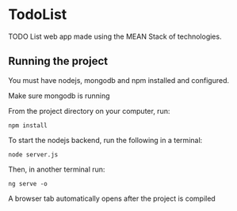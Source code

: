 # TodoList

TODO List web app made using the MEAN Stack of technologies.

## Running the project
You must have nodejs, mongodb and npm installed and configured.

Make sure mongodb is running

From the project directory on your computer, run:

`npm install`

To start the nodejs backend, run the following in a terminal:

`node server.js`

Then, in another terminal run:

`ng serve -o`

A browser tab automatically opens after the project is compiled
